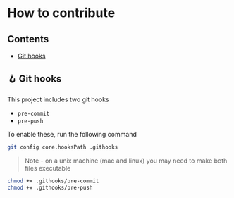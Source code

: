 # How to contribute

## Contents

- [Git hooks](#-git-hooks)

## 🪝 Git hooks

This project includes two git hooks

- `pre-commit`
- `pre-push`

To enable these, run the following command

```sh
git config core.hooksPath .githooks
```

> Note - on a unix machine (mac and linux) you may need to make both files executable

```sh
chmod +x .githooks/pre-commit
chmod +x .githooks/pre-push
```
